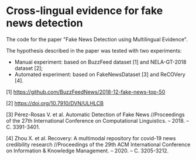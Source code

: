 # Cross-lingual evidence for fake news detection

The code for the paper "Fake News Detection using Multilingual Evidence".

The hypothesis described in the paper was tested with two experiments:

- Manual experiment: based on BuzzFeed dataset [1] and NELA-GT-2018 dataset [2];
- Automated experiment: based on FakeNewsDataset [3] and ReCOVery [4].

[1] https://github.com/BuzzFeedNews/2018-12-fake-news-top-50

[2] https://doi.org/10.7910/DVN/ULHLCB

[3] Pérez-Rosas V. et al. Automatic Detection of Fake News //Proceedings of the 27th International Conference on Computational Linguistics. – 2018. – С. 3391-3401.

[4] Zhou X. et al. Recovery: A multimodal repository for covid-19 news credibility research //Proceedings of the 29th ACM International Conference on Information & Knowledge Management. – 2020. – С. 3205-3212.
